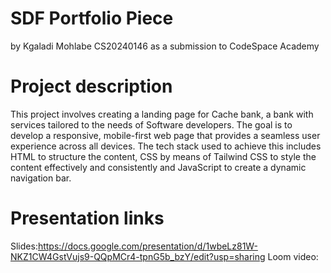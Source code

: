 # SDF Portfolio Piece
by Kgaladi Mohlabe CS20240146 as a submission to CodeSpace Academy 

# Project description
This project involves creating a landing page for Cache bank, a bank with services tailored to the needs of Software developers. The goal is to develop a responsive, mobile-first web page that provides a seamless user experience across all devices. The tech stack used to achieve this includes HTML to structure the content, CSS by means of Tailwind CSS to style the content effectively and consistently  and JavaScript to create a dynamic navigation bar.

# Presentation links
 Slides:https://docs.google.com/presentation/d/1wbeLz81W-NKZ1CW4GstVujs9-QQpMCr4-tpnG5b_bzY/edit?usp=sharing
 Loom video: 


